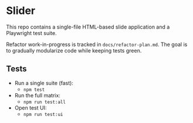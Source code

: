 # Slider

This repo contains a single-file HTML-based slide application and a Playwright test suite.

Refactor work-in-progress is tracked in `docs/refactor-plan.md`. The goal is to gradually modularize code while keeping tests green.

## Tests

- Run a single suite (fast):
  - `npm test`
- Run the full matrix:
  - `npm run test:all`
- Open test UI:
  - `npm run test:ui`


